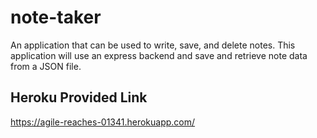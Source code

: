# note-taker
An application that can be used to write, save, and delete notes. This application will use an express backend and save and retrieve note data from a JSON file.



## Heroku Provided Link
https://agile-reaches-01341.herokuapp.com/ 